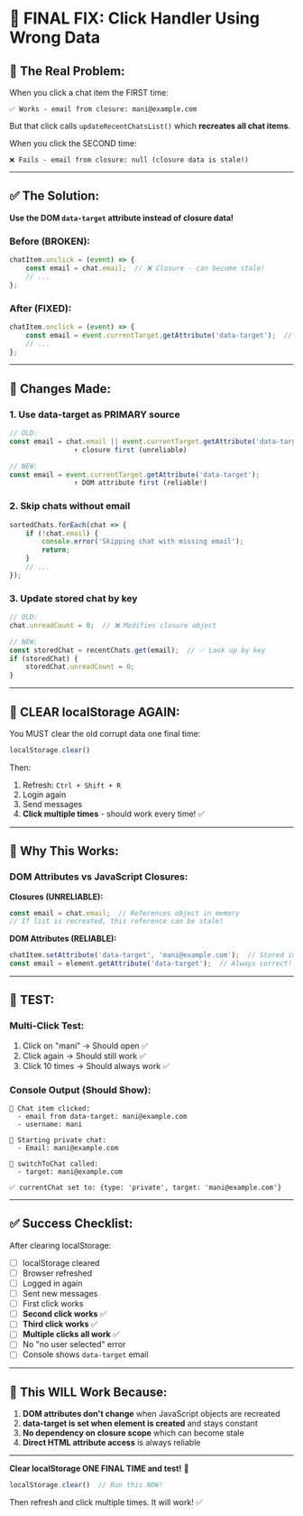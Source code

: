 # 🎯 FINAL FIX: Click Handler Using Wrong Data

## 🐛 **The Real Problem:**

When you click a chat item the FIRST time:
```
✅ Works - email from closure: mani@example.com
```

But that click calls `updateRecentChatsList()` which **recreates all chat items**.

When you click the SECOND time:
```
❌ Fails - email from closure: null (closure data is stale!)
```

---

## ✅ **The Solution:**

**Use the DOM `data-target` attribute instead of closure data!**

### **Before (BROKEN):**
```javascript
chatItem.onclick = (event) => {
    const email = chat.email;  // ❌ Closure - can become stale!
    // ...
};
```

### **After (FIXED):**
```javascript
chatItem.onclick = (event) => {
    const email = event.currentTarget.getAttribute('data-target');  // ✅ DOM - always correct!
    // ...
};
```

---

## 🔧 **Changes Made:**

### **1. Use data-target as PRIMARY source**
```javascript
// OLD:
const email = chat.email || event.currentTarget.getAttribute('data-target');
                ↑ closure first (unreliable)

// NEW:
const email = event.currentTarget.getAttribute('data-target');
                ↑ DOM attribute first (reliable!)
```

### **2. Skip chats without email**
```javascript
sortedChats.forEach(chat => {
    if (!chat.email) {
        console.error('Skipping chat with missing email');
        return;
    }
    // ...
});
```

### **3. Update stored chat by key**
```javascript
// OLD:
chat.unreadCount = 0;  // ❌ Modifies closure object

// NEW:
const storedChat = recentChats.get(email);  // ✅ Look up by key
if (storedChat) {
    storedChat.unreadCount = 0;
}
```

---

## 🧹 **CLEAR localStorage AGAIN:**

You MUST clear the old corrupt data one final time:

```javascript
localStorage.clear()
```

Then:
1. Refresh: `Ctrl + Shift + R`
2. Login again
3. Send messages
4. **Click multiple times** - should work every time! ✅

---

## 🎯 **Why This Works:**

### **DOM Attributes vs JavaScript Closures:**

**Closures (UNRELIABLE):**
```javascript
const email = chat.email;  // References object in memory
// If list is recreated, this reference can be stale!
```

**DOM Attributes (RELIABLE):**
```javascript
chatItem.setAttribute('data-target', 'mani@example.com');  // Stored in HTML
const email = element.getAttribute('data-target');  // Always correct!
```

---

## 🧪 **TEST:**

### **Multi-Click Test:**
1. Click on "mani" → Should open ✅
2. Click again → Should still work ✅
3. Click 10 times → Should always work ✅

### **Console Output (Should Show):**
```
📱 Chat item clicked:
  - email from data-target: mani@example.com
  - username: mani

💬 Starting private chat:
  - Email: mani@example.com

🔄 switchToChat called:
  - target: mani@example.com

✅ currentChat set to: {type: 'private', target: 'mani@example.com'}
```

---

## ✅ **Success Checklist:**

After clearing localStorage:

- [ ] localStorage cleared
- [ ] Browser refreshed  
- [ ] Logged in again
- [ ] Sent new messages
- [ ] First click works
- [ ] **Second click works** ✅
- [ ] **Third click works** ✅
- [ ] **Multiple clicks all work** ✅
- [ ] No "no user selected" error
- [ ] Console shows `data-target` email

---

## 🎉 **This WILL Work Because:**

1. **DOM attributes don't change** when JavaScript objects are recreated
2. **data-target is set when element is created** and stays constant
3. **No dependency on closure scope** which can become stale
4. **Direct HTML attribute access** is always reliable

---

**Clear localStorage ONE FINAL TIME and test!** 🚀

```javascript
localStorage.clear()  // Run this NOW!
```

Then refresh and click multiple times. It will work! ✅
